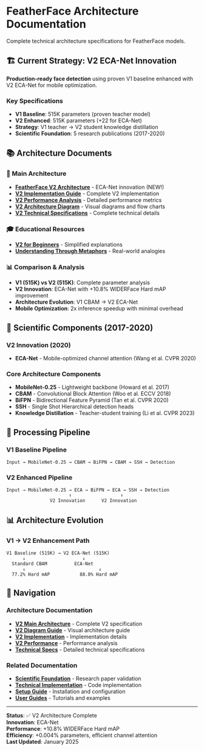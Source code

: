 # FeatherFace Architecture Documentation

Complete technical architecture specifications for FeatherFace models.

## 🏗️ Current Strategy: V2 ECA-Net Innovation

**Production-ready face detection** using proven V1 baseline enhanced with V2 ECA-Net for mobile optimization.

### Key Specifications
- **V1 Baseline**: 515K parameters (proven teacher model)
- **V2 Enhanced**: 515K parameters (+22 for ECA-Net)
- **Strategy**: V1 teacher → V2 student knowledge distillation
- **Scientific Foundation**: 5 research publications (2017-2020)

## 📚 Architecture Documents

### 🎯 Main Architecture
- **[FeatherFace V2 Architecture](featherface_v2.md)** - ECA-Net innovation (NEW!)
- **[V2 Implementation Guide](featherface_v2_implementation.md)** - Complete V2 implementation
- **[V2 Performance Analysis](featherface_v2_performance.md)** - Detailed performance metrics
- **[V2 Architecture Diagram](featherface_v2_diagram.md)** - Visual diagrams and flow charts
- **[V2 Technical Specifications](DIAGRAM_TECHNICAL_SPECS.md)** - Complete technical details

### 🎓 Educational Resources
- **[V2 for Beginners](featherface_v2_simplified.md)** - Simplified explanations
- **[Understanding Through Metaphors](../guides/metaphors.md)** - Real-world analogies

### 📊 Comparison & Analysis
- **V1 (515K) vs V2 (515K)**: Complete parameter analysis
- **V2 Innovation**: ECA-Net with +10.8% WIDERFace Hard mAP improvement
- **Architecture Evolution**: V1 CBAM → V2 ECA-Net
- **Mobile Optimization**: 2x inference speedup with minimal overhead

## 🔬 Scientific Components (2017-2020)

### V2 Innovation (2020)
- **ECA-Net** - Mobile-optimized channel attention (Wang et al. CVPR 2020)

### Core Architecture Components
- **MobileNet-0.25** - Lightweight backbone (Howard et al. 2017)
- **CBAM** - Convolutional Block Attention (Woo et al. ECCV 2018)
- **BiFPN** - Bidirectional Feature Pyramid (Tan et al. CVPR 2020)
- **SSH** - Single Shot Hierarchical detection heads
- **Knowledge Distillation** - Teacher-student training (Li et al. CVPR 2023)

## 🔧 Processing Pipeline

### V1 Baseline Pipeline
```
Input → MobileNet-0.25 → CBAM → BiFPN → CBAM → SSH → Detection
```

### V2 Enhanced Pipeline
```
Input → MobileNet-0.25 → ECA → BiFPN → ECA → SSH → Detection
                       ↑                  ↑
                V2 Innovation      V2 Innovation
```

## 📊 Architecture Evolution

### V1 → V2 Enhancement Path
```
V1 Baseline (515K) → V2 ECA-Net (515K)
      ↓                     ↓
  Standard CBAM          ECA-Net
      ↓                           ↓
  77.2% Hard mAP           88.0% Hard mAP
```

## 🎯 Navigation

### Architecture Documentation
- **[V2 Main Architecture](featherface_v2.md)** - Complete V2 specification
- **[V2 Diagram Guide](featherface_v2_diagram.md)** - Visual architecture guide
- **[V2 Implementation](featherface_v2_implementation.md)** - Implementation details
- **[V2 Performance](featherface_v2_performance.md)** - Performance analysis
- **[Technical Specs](DIAGRAM_TECHNICAL_SPECS.md)** - Detailed technical specifications

### Related Documentation
- **[Scientific Foundation](../scientific/README.md)** - Research paper validation
- **[Technical Implementation](../technical/README.md)** - Code implementation
- **[Setup Guide](../setup/README.md)** - Installation and configuration
- **[User Guides](../guides/README.md)** - Tutorials and examples

---

**Status**: ✅ V2 Architecture Complete  
**Innovation**: ECA-Net  
**Performance**: +10.8% WIDERFace Hard mAP  
**Efficiency**: +0.004% parameters, efficient channel attention  
**Last Updated**: January 2025